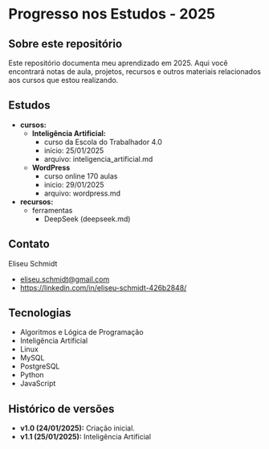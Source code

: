 # Progresso nos Estudos - 2025

## Sobre este repositório

Este repositório documenta meu aprendizado em 2025. Aqui você encontrará notas de aula, projetos, recursos e outros materiais relacionados aos cursos que estou realizando.

## Estudos

* **cursos:**
  * **Inteligência Artificial:**
    * curso da Escola do Trabalhador 4.0
    * início: 25/01/2025
    * arquivo: inteligencia_artificial.md
  * **WordPress**
    * curso online 170 aulas
    * inicio: 29/01/2025
    * arquivo: wordpress.md
* **recursos:**
  * ferramentas
    * DeepSeek (deepseek.md)

## Contato

Eliseu Schmidt

* eliseu.schmidt@gmail.com
* https://linkedin.com/in/eliseu-schmidt-426b2848/

## Tecnologias

* Algoritmos e Lógica de Programação
* Inteligência Artificial
* Linux
* MySQL
* PostgreSQL
* Python
* JavaScript

## Histórico de versões

* **v1.0 (24/01/2025):** Criação inicial.
* **v1.1 (25/01/2025):** Inteligência Artificial

# 
